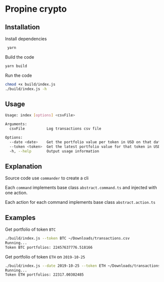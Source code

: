 # Propine crypto

## Installation

Install dependencies

```sh
 yarn
```

Build the code

```sh
yarn build
```

Run the code

```sh
chmod +x build/index.js
./build/index.js -h
```

## Usage

```sh
Usage: index [options] <csvFile>

Arguments:
  csvFile          Log transactions csv file

Options:
  --date <date>    Get the portfolio value per token in USD on that date
  --token <token>  Get the latest portfolio value for that token in USD
  -h, --help       Output usage information
```

## Explanation

Source code use `commander` to create a cli

Each `command` implements base class `abstract.command.ts` and injected with one action.

Each action for each command implements base class `abstract.action.ts`

## Examples

Get portfolio of token `BTC`

```sh
./build/index.js --token BTC ~/Downloads/transactions.csv
Running...
Token BTC portfolios: 22457637776.518166
```

Get portfolio of token `ETH` on `2019-10-25`

```sh
./build/index.js --date 2019-10-25 --token ETH ~/Downloads/transactions.csv
Running...
Token ETH portfolios: 22317.00302485
```
